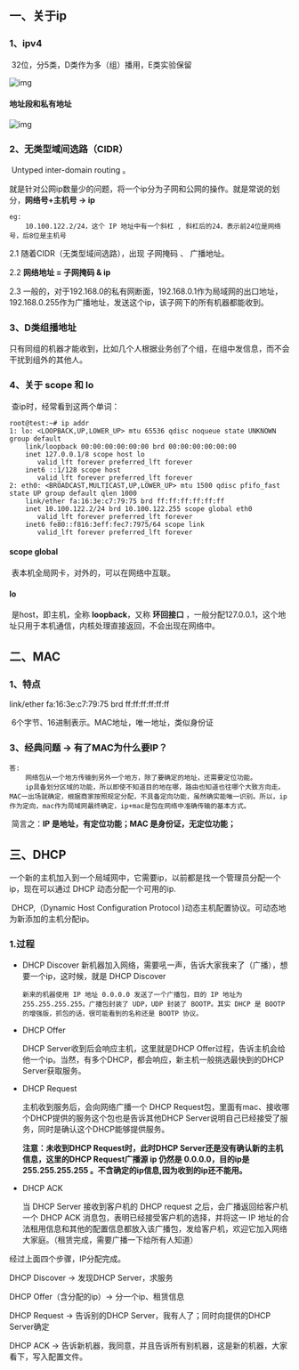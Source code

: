 ## 一、关于ip

### 1、ipv4

​	32位，分5类，D类作为多（组）播用，E类实验保留

![img](https://static001.geekbang.org/resource/image/0b/9e/0b32d6e35ff0bbc5d46cfb87f6669d9e.jpg)

#### 地址段和私有地址

![img](https://static001.geekbang.org/resource/image/e9/be/e9c59a4b2f0b804356759b10440ea7be.jpg)



### 2、无类型域间选路（CIDR）

​	Untyped inter-domain routing 。

​	就是针对公网ip数量少的问题，将一个ip分为子网和公网的操作。就是常说的划分，**网络号+主机号 → ip** 

```
eg: 
	10.100.122.2/24，这个 IP 地址中有一个斜杠 , 斜杠后的24，表示前24位是网络号，后8位是主机号
```

2.1 随着CIDR（无类型域间选路），出现 子网掩码 、 广播地址。

2.2 **网络地址 = 子网掩码 & ip**

2.3 一般的，对于192.168.0的私有网断面，192.168.0.1作为局域网的出口地址，192.168.0.255作为广播地址，发送这个ip，该子网下的所有机器都能收到。



### 3、D类组播地址

​	只有同组的机器才能收到，比如几个人根据业务创了个组，在组中发信息，而不会干扰到组外的其他人。



### 4、关于 scope 和 lo

​	查ip时，经常看到这两个单词：

```shell
root@test:~# ip addr
1: lo: <LOOPBACK,UP,LOWER_UP> mtu 65536 qdisc noqueue state UNKNOWN group default 
    link/loopback 00:00:00:00:00:00 brd 00:00:00:00:00:00
    inet 127.0.0.1/8 scope host lo
       valid_lft forever preferred_lft forever
    inet6 ::1/128 scope host 
       valid_lft forever preferred_lft forever
2: eth0: <BROADCAST,MULTICAST,UP,LOWER_UP> mtu 1500 qdisc pfifo_fast state UP group default qlen 1000
    link/ether fa:16:3e:c7:79:75 brd ff:ff:ff:ff:ff:ff
    inet 10.100.122.2/24 brd 10.100.122.255 scope global eth0
       valid_lft forever preferred_lft forever
    inet6 fe80::f816:3eff:fec7:7975/64 scope link 
       valid_lft forever preferred_lft forever
```

#### scope global 

​	表本机全局网卡，对外的，可以在网络中互联。

#### lo

​	是host，即主机，全称 **loopback**，又称 **环回接口** ，一般分配127.0.0.1，这个地址只用于本机通信，内核处理直接返回，不会出现在网络中。



## 二、MAC

### 1、特点

link/ether fa:16:3e:c7:79:75 brd ff:ff:ff:ff:ff:ff

​	6个字节、16进制表示。MAC地址，唯一地址，类似身份证

### 3、经典问题 -> 有了MAC为什么要IP？

```
答:
	网络包从一个地方传输到另外一个地方，除了要确定的地址，还需要定位功能。
	ip具备划分区域的功能，所以即使不知道目的地在哪，路由也知道也往哪个大致方向走。MAC一出场就确定，根据商家按照规定分配，不具备定向功能，虽然确实能唯一识别。所以，ip作为定向，mac作为局域网最终确定，ip+mac是包在网络中准确传输的基本方式。
```

​	简言之：**IP 是地址，有定位功能；MAC 是身份证，无定位功能；**



## 三、DHCP

​	一个新的主机加入到一个局域网中，它需要ip，以前都是找一个管理员分配一个ip，现在可以通过 DHCP 动态分配一个可用的ip.

​	DHCP,（Dynamic Host Configuration Protocol )动态主机配置协议。可动态地为新添加的主机分配ip。

### 1.过程

- DHCP Discover
  新机器加入网络，需要吼一声，告诉大家我来了（广播），想要一个ip，这时候，就是 DHCP Discover

  ```
  新来的机器使用 IP 地址 0.0.0.0 发送了一个广播包，目的 IP 地址为 255.255.255.255。广播包封装了 UDP，UDP 封装了 BOOTP。其实 DHCP 是 BOOTP 的增强版，抓包的话，很可能看到的名称还是 BOOTP 协议。
  ```

- DHCP Offer

  DHCP Server收到后会响应主机，这里就是DHCP Offer过程，告诉主机会给他一个ip。当然，有多个DHCP，都会响应，新主机一般挑选最快到的DHCP Server获取服务。

- DHCP Request

  主机收到服务后，会向网络广播一个 DHCP Request包，里面有mac、接收哪个DHCP提供的服务这个包也是告诉其他DHCP Server说明自己已经接受了服务，同时是确认这个DHCP能够提供服务。

  **注意：未收到DHCP Request时，此时DHCP Server还是没有确认新的主机信息，这里的DHCP Request广播源 ip 仍然是 0.0.0.0，目的ip是255.255.255.255 。不含确定的ip信息,因为收到的ip还不能用。**

- DHCP ACK

  当 DHCP Server 接收到客户机的 DHCP request 之后，会广播返回给客户机一个 DHCP ACK 消息包，表明已经接受客户机的选择，并将这一 IP 地址的合法租用信息和其他的配置信息都放入该广播包，发给客户机，欢迎它加入网络大家庭。（租赁完成，需要广播一下给所有人知道）



经过上面四个步骤，IP分配完成。

 DHCP Discover → 发现DHCP Server，求服务

 DHCP Offer（含分配的ip）→ 分一个ip、租赁信息

 DHCP Request →  告诉别的DHCP Server，我有人了；同时向提供的DHCP Server确定

 DHCP ACK → 告诉新机器，我同意，并且告诉所有别机器，这是新的机器，大家看下，写入配置文件。



